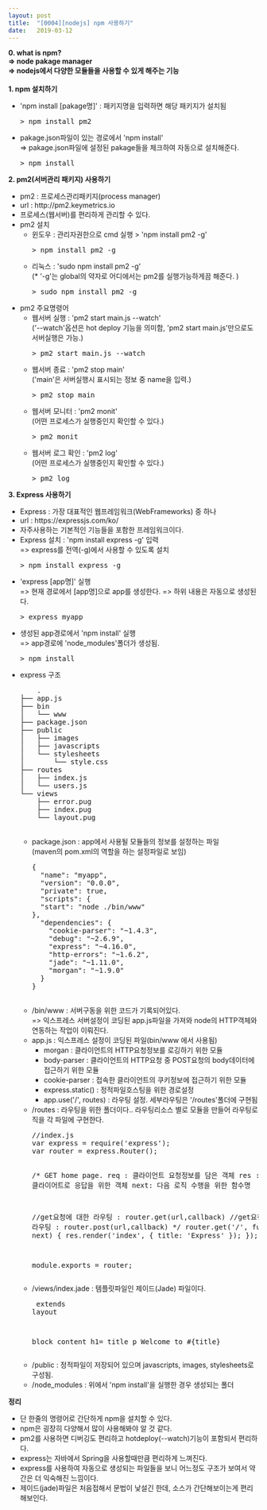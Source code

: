 ```yaml
---
layout: post
title:  "[0004][nodejs] npm 사용하기"
date:   2019-03-12
---
```


**0. what is npm?**
<br>
**=> node pakage manager**
<br>
**=> nodejs에서 다양한 모듈들을 사용할 수 있게 해주는 기능**
<br>
<br>
**1. npm 설치하기**
<ul class="circle lm20">
  <li>'npm install [pakage명]' : 패키지명을 입력하면 해당 패키지가 설치됨
    <pre class="prettyprint">> npm install pm2</pre>
  </li>
  <li>pakage.json파일이 있는 경로에서 'npm install'<br>
    => pakage.json파일에 설정된 pakage들을 체크하여 자동으로 설치해준다.
    <pre class="prettyprint">> npm install</pre>
  </li>
</ul>

**2. pm2(서버관리 패키지) 사용하기**
<ul class="circle lm20">
  <li>pm2 : 프로세스관리패키지(process manager)</li>
  <li>url : http://pm2.keymetrics.io</li>
  <li>프로세스(웹서버)를 편리하게 관리할 수 있다.</li>
  <li>pm2 설치
    <ul class="disc lm30">
      <li>윈도우 : 관리자권한으로 cmd 실행 > 'npm install pm2 -g'
        <pre class="prettyprint">> npm install pm2 -g</pre>
      </li>
      <li>리눅스 : 'sudo npm install pm2 -g'<br>
        (* '-g'는 global의 약자로 어디에서는 pm2를 실행가능하게끔 해준다. )
        <pre class="prettyprint">> sudo npm install pm2 -g</pre>
      </li>        
    </ul>
  </li>
  <li>pm2 주요명령어
    <ul class="disc lm30">
      <li>웹서버 실행 : 'pm2 start main.js --watch'<br>
        ('--watch'옵션은 hot deploy 기능을 의미함, 'pm2 start main.js'만으로도 서버실행은 가능.)
        <pre class="prettyprint">> pm2 start main.js --watch</pre>
      </li>
      <li>웹서버 종료 : 'pm2 stop main'<br>
        ('main'은 서버실행시 표시되는 정보 중 name을 입력.)
        <pre class="prettyprint">> pm2 stop main</pre>
      </li>
      <li>웹서버 모니터 : 'pm2 monit'<br>
        (어떤 프로세스가 실행중인지 확인할 수 있다.)
        <pre class="prettyprint">> pm2 monit</pre>
      </li> 
      <li>웹서버 로그 확인 : 'pm2 log'<br>
        (어떤 프로세스가 실행중인지 확인할 수 있다.)
        <pre class="prettyprint">> pm2 log</pre>
      </li>        
    </ul>
  </li>  
</ul>

**3. Express 사용하기**
<ul class="circle lm20">
  <li>Express : 가장 대표적인 웹프레임워크(WebFrameworks) 중 하나</li>
  <li>url : https://expressjs.com/ko/</li>
  <li>자주사용하는 기본적인 기능들을 포함한 프레임워크이다.</li>
  <li>Express 설치 : 'npm install express -g' 입력<br>
    => express를 전역(-g)에서 사용할 수 있도록 설치
    <pre class="prettyprint">> npm install express -g</pre>
  </li>
  <li>'express [app명]' 실행<br>
    => 현재 경로에서 [app명]으로 app를 생성한다.
    => 하위 내용은 자동으로 생성된다.
    <pre class="prettyprint">> express myapp</pre>
  </li>
  <li>생성된 app경로에서 'npm install' 실행<br>
    => app경로에 'node_modules'폴더가 생성됨.
    <pre class="prettyprint">> npm install</pre>
  </li>
  <li>express 구조
    <pre class="prettyprint">
    .
├── app.js
├── bin
│   └── www
├── package.json
├── public
│   ├── images
│   ├── javascripts
│   └── stylesheets
│       └── style.css
├── routes
│   ├── index.js
│   └── users.js
└── views
    ├── error.pug
    ├── index.pug
    └── layout.pug
    </pre>
    <ul class="disc lm30">
      <li>package.json : app에서 사용될 모듈들의 정보를 설정하는 파일<br>
        (maven의 pom.xml의 역할을 하는 설정파일로 보임)
        <pre class="prettyprint">
{
  "name": "myapp",
  "version": "0.0.0",
  "private": true,
  "scripts": {
  "start": "node ./bin/www"
},
  "dependencies": {
    "cookie-parser": "~1.4.3",
    "debug": "~2.6.9",
    "express": "~4.16.0",
    "http-errors": "~1.6.2",
    "jade": "~1.11.0",
    "morgan": "~1.9.0"
  }
}
        </pre>
      </li>
      <li>/bin/www : 서버구동을 위한 코드가 기록되어있다.<br>
      => 익스프레스 서버설정이 코딩된 app.js파일을 가져와 node의 HTTP객체와 연동하는 작업이 이뤄진다.
      </li>
      <li>app.js : 익스프레스 설정이 코딩된 파일(bin/www 에서 사용됨)
        <ul class="circle lm30">
          <li>morgan : 클라이언트의 HTTP요청정보를 로깅하기 위한 모듈</li>
          <li>body-parser : 클라이언트의 HTTP요청 중 POST요청의 body데이터에 접근하기 위한 모듈</li>
          <li>cookie-parser : 접속한 클라이언트의 쿠키정보에 접근하기 위한 모듈</li>
          <li>express.static() : 정적파일호스팅을 위한 경로설정</li>
          <li>app.use('/', routes) : 라우팅 설정. 세부라우팅은 '/routes'폴더에 구현됨</li>
        </ul>
      </li>
      <li>/routes : 라우팅을 위한 폴더이다.. 라우팅리소스 별로 모듈을 만들어 라우팅로직을 각 파일에 구현한다.
        <pre class="prettyprint">
//index.js
var express = require('express');
var router = express.Router();

/* GET home page.
req	: 클라이언트 요청정보를 담은 객체
res	: 요청한 클라이어트로 응답을 위한 객체
next: 다음 로직 수행을 위한 함수명

//get요청에 대한 라우팅 : router.get(url,callback)
//get요청에 대한 라우팅 : router.post(url,callback)
*/
router.get('/', function(req, res, next) {
  res.render('index', { title: 'Express' });
});

module.exports = router;
        </pre>
      </li>
      <li>/views/index.jade : 템플릿파일인 제이드(Jade) 파일이다.
        <pre class="prettyprint">
extends layout

block content
  h1= title
  p Welcome to #{title}
        </pre>
      </li>
      <li>/public : 정적파일이 저장되어 있으며 javascripts, images, stylesheets로 구성됨.</li>
      <li>/node_modules : 위에서 'npm install'을 실행한 경우 생성되는 폴더</li>
    </ul>
  </li>  
</ul>

**정리**
<div class="summary">
   <ul>
     <li>단 한줄의 명령어로 간단하게 npm을 설치할 수 있다.</li>
     <li>npm은 굉장히 다양해서 많이 사용해봐야 알 것 같다.</li>
     <li>pm2를 사용하면 디버깅도 편리하고 hotdeploy(--watch)기능이 포함되서 편리하다.</li>
     <li>express는 자바에서 Spring을 사용할때만큼 편리하게 느껴진다.</li>
     <li>express를 사용하여 자동으로 생성되는 파일들을 보니 어느정도 구조가 보여서 약간은 더 익숙해진 느낌이다.</li>
     <li>제이드(jade)파일은 처음접해서 문법이 낯설긴 한데, 소스가 간단해보이는게 편리해보인다.</li>
   </ul>
</div>
